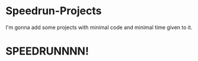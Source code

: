 # Speedrun-Projects
I'm gonna add some projects with minimal code and minimal time given to it.
# SPEEDRUNNNN!
